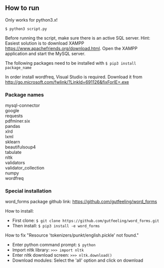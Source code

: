 ## How to run
Only works for python3.x!

`$ python3 script.py`

Before running the script, make sure there is an active SQL server.
Hint: Easiest solution is to download XAMPP https://www.apachefriends.org/download.html. Open the XAMPP application and start the MySQL server.

The following packages need to be installed  with `$ pip3 install package_name`

In order install wordfreq, Visual Studio is required. Download it from http://go.microsoft.com/fwlink/?LinkId=691126&fixForIE=.exe

### Package names
mysql-connector<br/>
google<br/>
requests<br/>
pdfminer.six<br/>
pandas<br/>
xlrd<br/>
lxml<br/>
sklearn<br/>
beautifulsoup4<br/>
tabulate<br/>
nltk<br/>
validators<br/>
validator_collection<br/>
numpy<br/>
wordfreq<br/>

### Special installation
word_forms package
github link: https://github.com/gutfeeling/word_forms

How to install:
- First clone:
`$ git clone https://github.com/gutfeeling/word_forms.git`
- Then install:
`$ pip3 install -e word_forms`

 How to fix "Resource 'tokenizers/punkt/english.pickle' not found."
 - Enter python command prompt:
 `$ python`
 - Import nltk library:
 `>>> import nltk`
 - Enter nltk download screen:
 `>>> nltk.download()`
 - Download modules:
 Select the 'all' option and click on download


